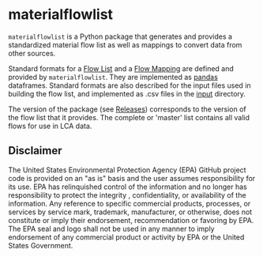# materialflowlist

`materialflowlist` is a Python package that generates and provides a standardized material flow list 
 as well as mappings to convert data from other sources. 

 Standard formats for a [Flow List](./format%20specs/FlowList.md)
 and a [Flow Mapping](./format%20specs/FlowMapping.md) are defined and provided by `materialflowlist`.
  They are implemented as [pandas](https://pandas.pydata.org/) dataframes.
   Standard formats are also described for the input files used in building the flow list, and implemented as .csv files
   in the [input](https://github.com/USEPA/materialflowlist/tree/master/materialflowlist/input) directory.  

 The version of the package (see [Releases](https://github.com/USEPA/materialflowlist/releases/))
 corresponds to the version of the flow list that it provides. The complete or 'master' list contains all valid flows for use in LCA data.

## Disclaimer

The United States Environmental Protection Agency (EPA) GitHub project code is provided on an "as is" basis
 and the user assumes responsibility for its use.  EPA has relinquished control of the information and no longer
  has responsibility to protect the integrity , confidentiality, or availability of the information.  Any
   reference to specific commercial products, processes, or services by service mark, trademark, manufacturer,
    or otherwise, does not constitute or imply their endorsement, recommendation or favoring by EPA.  The EPA seal
     and logo shall not be used in any manner to imply endorsement of any commercial product or activity by EPA or
      the United States Government.
